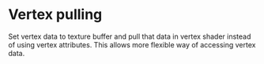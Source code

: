 # Vertex pulling

Set vertex data to texture buffer and pull that data in vertex shader instead of using vertex attributes. This allows more flexible way of accessing vertex data.